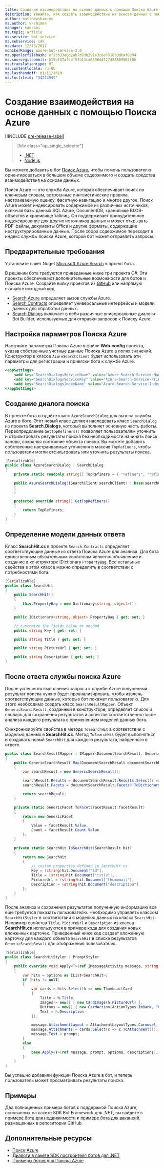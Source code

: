 ```yaml
---
title: Создание взаимодействия на основе данных с помощью Поиска Azure | Документация Майкрософт
description: Узнайте, как создать взаимодействие на основе данных с помощью Поиска Azure и помочь пользователям ориентироваться в большом объеме материалов в боте с помощью пакета SDK Bot Framework для .NET и Поиска Azure.
author: matthewshim-ms
ms.author: v-shimma
manager: kamrani
ms.topic: article
ms.service: bot-service
ms.subservice: sdk
ms.date: 12/13/2017
monikerRange: azure-bot-service-3.0
ms.openlocfilehash: ef2cb33e8d2ab7d8db291e3c6e051630d6af0394
ms.sourcegitcommit: b15cf37afc4f57d13ca6636d4227433809562f8b
ms.translationtype: HT
ms.contentlocale: ru-RU
ms.lasthandoff: 01/11/2019
ms.locfileid: "54224549"
---
```

# <a name="create-data-driven-experiences-with-azure-search"></a>Создание взаимодействия на основе данных с помощью Поиска Azure 

[!INCLUDE [pre-release-label](../includes/pre-release-label-v3.md)]

> [!div class="op_single_selector"]
> - [.NET](../dotnet/bot-builder-dotnet-search-azure.md)
> - [Node.js](../nodejs/bot-builder-nodejs-search-azure.md)

Вы можете добавить в бот [Поиск Azure](https://azure.microsoft.com/en-us/services/search/), чтобы помочь пользователю ориентироваться в большом объеме содержимого и создать средства взаимодействия на основе данных.

Поиск Azure — это служба Azure, которая обеспечивает поиск по ключевым словам, встроенные лингвистические правила, настраиваемую оценку, фасетную навигацию и многое другое. Поиск Azure может индексировать содержимое из различных источников, включая базы данных SQL Azure, DocumentDB, хранилище BLOB-объектов и хранилище таблиц. Он поддерживает принудительное индексирование для других источников данных и может открывать PDF-файлы, документы Office и другие форматы, содержащие неструктурированные данные. После сбора содержимое переходит в индекс службы поиска Azure, которой бот может отправлять запросы.


## <a name="prerequisites"></a>Предварительные требования

Установите пакет Nuget [Microsoft.Azure.Search](https://www.nuget.org/packages/Microsoft.Azure.Search/4.0.0-preview) в проект бота. 

В решении бота требуются приведенные ниже три проекта C#. Эти проекты обеспечивают дополнительные возможности для ботов и Поиска Azure. Создайте вилку проектов из [GitHub](https://github.com/Microsoft/botBuilder-Samples/tree/master/CSharp/demo-Search) или напрямую скачайте исходный код.

* [Search.Azure](https://github.com/Microsoft/botBuilder-Samples/tree/master/CSharp/demo-Search/Search.Azure) определяет вызов службы Azure. 
* [Search.Contracts](https://github.com/Microsoft/botBuilder-Samples/tree/master/CSharp/demo-Search/Search.Contracts) определяет универсальные интерфейсы и модели данных для обработки данных.
* [Search.Dialogs](https://github.com/Microsoft/botBuilder-Samples/tree/master/CSharp/demo-Search/Search.Dialogs) включает в себя различные универсальные диалоги Bot Builder, используемые для отправки запросов к Поиску Azure.

## <a name="configure-azure-search-settings"></a>Настройка параметров Поиска Azure 

Настройте параметры Поиска Azure в файле **Web.config** проекта, указав собственные учетные данные Поиска Azure в полях значений. Конструктор в классе `AzureSearchClient` будет использовать эти параметры для регистрации и привязки бота к службе Azure.

```xml
<appSettings>
    <add key="SearchDialogsServiceName" value="Azure-Search-Service-Name" /> <!-- replace value field with Azure Service Name --> 
    <add key="SearchDialogsServiceKey" value="Azure-Search-Service-Primary-Key" /> <!-- replace value field with Azure Service Key --> 
    <add key="SearchDialogsIndexName" value="Azure-Search-Service-Index" /> <!-- replace value field with your Azure Search Index --> 
</appSettings>
```

## <a name="create-a-search-dialog"></a>Создание диалога поиска

В проекте бота создайте класс `AzureSearchDialog` для вызова службы Azure в боте. Этот новый класс должен наследовать класс `SearchDialog` из проекта **Search.Dialogs**, который выполняет основную часть работы. Переопределение `GetTopRefiners()` позволяет пользователям уточнить и отфильтровать результаты поиска без необходимости начинать поиск заново, сохраняя состояние объекта поиска. Вы можете добавить собственные настраиваемые уточнения в массив `TopRefiners`, чтобы пользователи могли отфильтровать или уточнить результаты поиска. 

```cs
[Serializable]
public class AzureSearchDialog : SearchDialog
{
    private static readonly string[] TopRefiners = { "refiner1", "refiner2", "refiner3" }; // define your own custom refiners 

    public AzureSearchDialog(ISearchClient searchClient) : base(searchClient, multipleSelection: true)
    {
    }

    protected override string[] GetTopRefiners()
    {
        return TopRefiners;
    }
}
```

## <a name="define-the-response-data-model"></a>Определение модели данных ответа

Класс **SearchHit.cs** в проекте `Search.Contracts` определяет соответствующие данные из ответа Поиска Azure для анализа. Для бота единственным обязательным свойством является объявление и создание в конструкторе IDictionary `PropertyBag`. Все остальные свойства в этом классе можно определить в соответствии с потребностями бота. 

```cs
[Serializable]
public class SearchHit
{
    public SearchHit()
    {
        this.PropertyBag = new Dictionary<string, object>();
    }

    public IDictionary<string, object> PropertyBag { get; set; }

    // customize the fields below as needed 
    public string Key { get; set; }

    public string Title { get; set; }

    public string PictureUrl { get; set; }

    public string Description { get; set; }
}
```

## <a name="after-azure-search-responds"></a>После ответа службы поиска Azure 

После успешного выполнения запроса к службе Azure полученный результат поиска нужно будет проанализировать, чтобы извлечь соответствующие данные, которые бот покажет пользователю. Для этого необходимо создать класс `SearchResultMapper`. Объект `GenericSearchResult`, созданный в конструкторе, определяет список и словарь для сохранения результатов и аспектов соответственно после анализа каждого результата с применением моделей данных бота. 

Синхронизируйте свойства в методе `ToSearchHit` в соответствии с моделью данных в **SearchHit.cs**. Метод `ToSearchHit` будет выполняться и создавать новый `SearchHit` для каждого результата, найденного в ответе.  

```cs
public class SearchResultMapper : IMapper<DocumentSearchResult, GenericSearchResult>
{
    public GenericSearchResult Map(DocumentSearchResult documentSearchResult)
    {
        var searchResult = new GenericSearchResult();

        searchResult.Results = documentSearchResult.Results.Select(r => ToSearchHit(r)).ToList();
        searchResult.Facets = documentSearchResult.Facets?.ToDictionary(kv => kv.Key, kv => kv.Value.Select(f => ToFacet(f)));

        return searchResult;
    }

    private static GenericFacet ToFacet(FacetResult facetResult)
    {
        return new GenericFacet
        {
            Value = facetResult.Value,
            Count = facetResult.Count.Value
        };
    }

    private static SearchHit ToSearchHit(SearchResult hit)
    {
        return new SearchHit
        {
            // custom properties defined in SearchHit.cs 
            Key = (string)hit.Document["id"],
            Title = (string)hit.Document["title"],
            PictureUrl = (string)hit.Document["thumbnail"],
            Description = (string)hit.Document["description"]
        };
    }
}
```
После анализа и сохранения результатов полученную информацию все еще требуется показать пользователю. Необходимо управлять классом `SearchHitStyler` в соответствии с моделью данных из класса `SearchHit`. Например свойства `Title`, `PictureUrl` и `Description` из класса **SearchHit.cs** используются в примере кода для создания новых вложенных карточек. Приведенный ниже код создает вложенную карточку для каждого объекта `SearchHit` в списке результатов `GenericSearchResult` для отображения пользователю.   

```cs
[Serializable]
public class SearchHitStyler : PromptStyler
{
    public override void Apply<T>(ref IMessageActivity message, string prompt, IReadOnlyList<T> options, IReadOnlyList<string> descriptions = null)
    {
        var hits = options as IList<SearchHit>;
        if (hits != null)
        {
            var cards = hits.Select(h => new ThumbnailCard
            {
                Title = h.Title,
                Images = new[] { new CardImage(h.PictureUrl) },
                Buttons = new[] { new CardAction(ActionTypes.ImBack, "Pick this one", value: h.Key) },
                Text = h.Description
            });

            message.AttachmentLayout = AttachmentLayoutTypes.Carousel;
            message.Attachments = cards.Select(c => c.ToAttachment()).ToList();
            message.Text = prompt;
        }
        else
        {
            base.Apply<T>(ref message, prompt, options, descriptions);
        }
    }
}
```
Вы успешно добавили функции Поиска Azure в бот, и теперь пользователь может просматривать результаты поиска.

## <a name="samples"></a>Примеры

Два полноценных примера ботов с поддержкой Поиска Azure, основанных на пакете SDK Bot Framework для .NET, вы найдете в [примере бота для недвижимости](https://github.com/Microsoft/BotBuilder-Samples/tree/master/CSharp/demo-Search/RealEstateBot) и [примере бота для вакансий](https://github.com/Microsoft/BotBuilder-Samples/tree/master/CSharp/demo-Search/JobListingBot), размещенных в репозитории GitHub. 

## <a name="additional-resources"></a>Дополнительные ресурсы
* [Поиск Azure][search]
* [Диалоги в пакете SDK построителя ботов для .NET](bot-builder-dotnet-dialogs.md)
* [Примеры ботов для Поиска Azure](https://github.com/Microsoft/botBuilder-Samples/tree/master/CSharp/demo-Search)

[search]: /azure/search/search-what-is-azure-search
